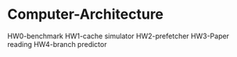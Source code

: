 # Computer-Architecture
HW0-benchmark 
HW1-cache simulator
HW2-prefetcher
HW3-Paper reading
HW4-branch predictor
